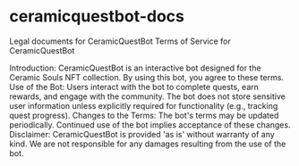 # ceramicquestbot-docs
Legal documents for CeramicQuestBot
Terms of Service for CeramicQuestBot

Introduction: 
CeramicQuestBot is an interactive bot designed for the Ceramic Souls NFT collection. By using this bot, you agree to these terms.
Use of the Bot: 
Users interact with the bot to complete quests, earn rewards, and engage with the community. The bot does not store sensitive user information unless explicitly required for functionality (e.g., tracking quest progress).
Changes to the Terms: 
The bot's terms may be updated periodically. Continued use of the bot implies acceptance of these changes.
Disclaimer:
CeramicQuestBot is provided 'as is' without warranty of any kind. We are not responsible for any damages resulting from the use of the bot.
